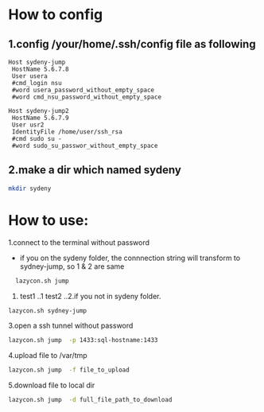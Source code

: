 How to config
===========================================================
1.config /your/home/.ssh/config file as following
----------------------------------------------------------
```ssh
Host sydeny-jump
 HostName 5.6.7.8
 User usera
 #cmd_login nsu
 #word usera_password_without_empty_space
 #word cmd_nsu_password_without_empty_space

Host sydeny-jump2
 HostName 5.6.7.9
 User usr2
 IdentityFile /home/user/ssh_rsa
 #cmd sudo su -
 #word sudo_su_passwor_without_empty_space

```
2.make a dir which named sydeny
----------------------------------------------------------
```bash
mkdir sydeny
```


How to use:
===========================================================
1.connect to the terminal without password
  * if you on the sydeny folder, the connnection string will transform to sydney-jump, so 1 & 2 are same
```bash
  lazycon.sh jump
```
  1. test1
..1 test2
..2.if you not in sydeny folder.
```bash
lazycon.sh sydney-jump
```

3.open a ssh tunnel without password
```bash
lazycon.sh jump  -p 1433:sql-hostname:1433
```
4.upload file to /var/tmp
```bash
lazycon.sh jump  -f file_to_upload
```

5.download file to local dir
```bash
lazycon.sh jump  -d full_file_path_to_download
```
